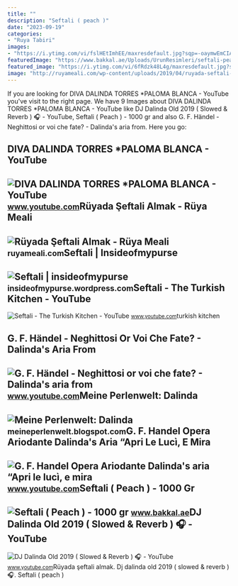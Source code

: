 ```yaml
---
title: ""
description: "Seftali ( peach )"
date: "2023-09-19"
categories:
- "Ruya Tabiri"
images:
- "https://i.ytimg.com/vi/fslHEtImhEE/maxresdefault.jpg?sqp=-oaymwEmCIAKENAF8quKqQMa8AEB-AH-CYAC0AWKAgwIABABGH8gWSgqMA8=&amp;rs=AOn4CLDZiILb_rGjqNGVPrwwrWfpMmFLng"
featuredImage: "https://www.bakkal.ae/Uploads/UrunResimleri/seftali-peach-500-gr--b1b1-.png"
featured_image: "https://i.ytimg.com/vi/6fRdzk48L4g/maxresdefault.jpg?sqp=-oaymwEmCIAKENAF8quKqQMa8AEB-AH0CYAC0AWKAgwIABABGGUgVihcMA8=&amp;rs=AOn4CLAnPH0168ixsf31akraePAZNyaH6g"
image: "http://ruyameali.com/wp-content/uploads/2019/04/ruyada-seftali-almak.jpg"
---
```


If you are looking for DIVA DALINDA TORRES \*PALOMA BLANCA - YouTube you've visit to the right page. We have 9 Images about DIVA DALINDA TORRES \*PALOMA BLANCA - YouTube like DJ Dalinda Old 2019 ( Slowed &amp; Reverb ) 🎧 - YouTube, Seftali ( Peach ) - 1000 gr and also G. F. Händel - Neghittosi or voi che fate? - Dalinda's aria from. Here you go:

DIVA DALINDA TORRES \*PALOMA BLANCA - YouTube
---------------------------------------------

 ![DIVA DALINDA TORRES *PALOMA BLANCA - YouTube](https://i.ytimg.com/vi/pkSvrrC4-VI/maxresdefault.jpg?sqp=-oaymwEmCIAKENAF8quKqQMa8AEB-AH-CYAC0AWKAgwIABABGBEgcig_MA8=&rs=AOn4CLCqOnoxV_Bd6XXG0E3D0rvdaDwa9g) <small>www.youtube.com</small>Rüyada Şeftali Almak - Rüya Meali
---------------------------------

 ![Rüyada Şeftali Almak - Rüya Meali](http://ruyameali.com/wp-content/uploads/2019/04/ruyada-seftali-almak.jpg) <small>ruyameali.com</small>Seftali | Insideofmypurse
-------------------------

 ![Seftali | insideofmypurse](http://farm5.static.flickr.com/4131/4836345749_56f79c94f7.jpg) <small>insideofmypurse.wordpress.com</small>Seftali - The Turkish Kitchen - YouTube
---------------------------------------

 ![Seftali - The Turkish Kitchen - YouTube](https://i.ytimg.com/vi/SkX5ctmKq3s/maxresdefault.jpg) <small>www.youtube.com</small>turkish kitchen

G. F. Händel - Neghittosi Or Voi Che Fate? - Dalinda's Aria From
----------------------------------------------------------------

 ![G. F. Händel - Neghittosi or voi che fate? - Dalinda's aria from](https://i.ytimg.com/vi/3l2uXSO_BuM/maxresdefault.jpg) <small>www.youtube.com</small>Meine Perlenwelt: Dalinda
-------------------------

 ![Meine Perlenwelt: Dalinda](https://4.bp.blogspot.com/-HSZckp8l0kg/W8dJsNo7TYI/AAAAAAAABtQ/D7s62R5wRBgACqOE88X-tAnPf2cwpowSQCLcBGAs/s1600/DSCF4538aa.jpg) <small>meineperlenwelt.blogspot.com</small>G. F. Handel Opera Ariodante Dalinda's Aria “Apri Le Lucì, E Mira
-----------------------------------------------------------------

 ![G. F. Handel Opera Ariodante Dalinda's aria “Apri le lucì, e mira](https://i.ytimg.com/vi/fslHEtImhEE/maxresdefault.jpg?sqp=-oaymwEmCIAKENAF8quKqQMa8AEB-AH-CYAC0AWKAgwIABABGH8gWSgqMA8=&rs=AOn4CLDZiILb_rGjqNGVPrwwrWfpMmFLng) <small>www.youtube.com</small>Seftali ( Peach ) - 1000 Gr
---------------------------

 ![Seftali ( Peach ) - 1000 gr](https://www.bakkal.ae/Uploads/UrunResimleri/seftali-peach-500-gr--b1b1-.png) <small>www.bakkal.ae</small>DJ Dalinda Old 2019 ( Slowed &amp; Reverb ) 🎧 - YouTube
-------------------------------------------------------

 ![DJ Dalinda Old 2019 ( Slowed & Reverb ) 🎧 - YouTube](https://i.ytimg.com/vi/6fRdzk48L4g/maxresdefault.jpg?sqp=-oaymwEmCIAKENAF8quKqQMa8AEB-AH0CYAC0AWKAgwIABABGGUgVihcMA8=&rs=AOn4CLAnPH0168ixsf31akraePAZNyaH6g) <small>www.youtube.com</small>Rüyada şeftali almak. Dj dalinda old 2019 ( slowed &amp; reverb ) 🎧. Seftali ( peach )
